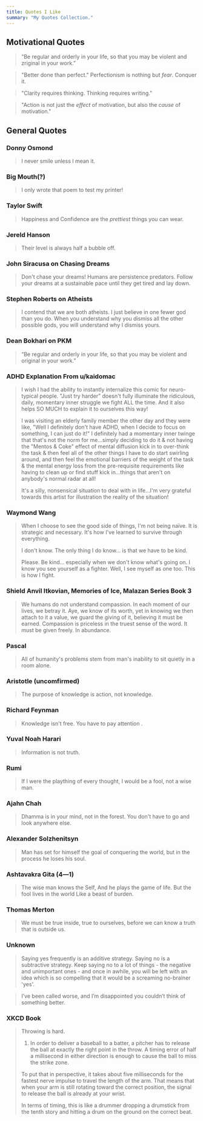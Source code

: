 ```yaml
---
title: Quotes I Like
summary: "My Quotes Collection."
---
```


## Motivational Quotes

> “Be regular and orderly in your life, so that you may be violent and zriginal in your work.”

> "Better done than perfect." Perfectionism is nothing but _fear_. Conquer it.

> "Clarity requires thinking. Thinking requires writing."

> "Action is not just the _effect_ of motivation, but also the _cause_ of motivation."

## General Quotes

### Donny Osmond

> I never smile unless I mean it.

### Big Mouth(?)

> I only wrote that poem to test my printer!

### Taylor Swift

> Happiness and Confidence are the _prettiest_ things you can wear.

### Jereld Hanson

> Their level is always half a bubble off.

### John Siracusa on Chasing Dreams

> Don't chase your dreams! Humans are persistence predators. Follow your dreams at a sustainable pace until they get tired and lay down.

### Stephen Roberts on Atheists

> I contend that we are both atheists. I just believe in one fewer god than you do. When you understand why you dismiss all the other possible gods, you will understand why I dismiss yours.

### Dean Bokhari on PKM

> “Be regular and orderly in your life, so that you may be violent and original in your work.”

### ADHD Explanation From u/kaidomac

> I wish I had the ability to instantly internalize this comic for neuro-typical people. "Just try harder" doesn't fully illuminate the ridiculous, daily, momentary inner struggle we fight ALL the time. And it also helps SO MUCH to explain it to ourselves this way!
>
> I was visiting an elderly family member the other day and they were like, "Well I definitely don't have ADHD, when I decide to focus on something, I can just do it!" I definitely had a momentary inner twinge that that's not the norm for me…simply deciding to do it & not having the "Mentos & Coke" effect of mental diffusion kick in to over-think the task & then feel all of the other things I have to do start swirling around, and then feel the emotional barriers of the weight of the task & the mental energy loss from the pre-requisite requirements like having to clean up or find stuff kick in…things that aren't on anybody's normal radar at all!
>
> It's a silly, nonsensical situation to deal with in life…I'm very grateful towards this artist for illustration the reality of the situation!

### Waymond Wang

> When I choose to see the good side of things, I'm not being naïve. It is strategic and necessary. It's how I've learned to survive through everything.
>
> I don't know. The only thing I do know… is that we have to be kind.
>
> Please. Be kind… especially when we don't know what's going on.
> I know you see yourself as a fighter. Well, I see myself as one too. This is how I fight.

### Shield Anvil Itkovian, Memories of Ice, Malazan Series Book 3

> We humans do not understand compassion. In each moment of our lives, we betray it. Aye, we know of its worth, yet in knowing we then attach to it a value, we guard the giving of it, believing it must be earned. Compassion is priceless in the truest sense of the word. It must be given freely. In abundance.

### Pascal

> All of humanity's problems stem from man's inability to sit quietly in a room alone.

### Aristotle (uncomfirmed)

> The purpose of knowledge is action, not knowledge.

### Richard Feynman

> Knowledge isn't free. You have to pay attention .

### Yuval Noah Harari

> Information is not truth.

### Rumi

> If I were the plaything of every thought, I would be a fool, not a wise man.

### Ajahn Chah

> Dhamma is in your mind, not in the forest. You don't have to go and look anywhere else.

### Alexander Solzhenitsyn

> Man has set for himself the goal of conquering the world, but in the process he loses his soul.

### Ashtavakra Gita (4―1)

> The wise man knows the Self,
> And he plays the game of life.
> But the fool lives in the world
> Like a beast of burden.

### Thomas Merton

> We must be true inside, true to ourselves, before we can know a truth that is outside us.

### Unknown

> Saying yes frequently is an additive strategy. Saying no is a subtractive strategy. Keep saying no to a lot of things - the negative and unimportant ones - and once in awhile, you will be left with an idea which is so compelling that it would be a screaming no-brainer 'yes'.

> I’ve been called worse, and I’m disappointed you couldn’t think of something better.

### XKCD Book

> Throwing is hard.
>
> 1. In order to deliver a baseball to a batter, a pitcher has to release the ball at exactly the right point in the throw. A timing error of half a millisecond in either direction is enough to cause the ball to miss the strike zone.
>
> To put that in perspective, it takes about five milliseconds for the fastest nerve impulse to travel the length of the arm. That means that when your arm is still rotating toward the correct position, the signal to release the ball is already at your wrist.
>
> In terms of timing, this is like a drummer dropping a drumstick from the tenth story and hitting a drum on the ground on the correct beat.
